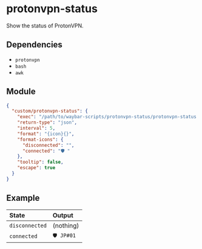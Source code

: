 # protonvpn-status

Show the status of ProtonVPN.

## Dependencies

- `protonvpn`
- `bash`
- `awk`

## Module

```json
{
  "custom/protonvpn-status": {
    "exec": "/path/to/waybar-scripts/protonvpn-status/protonvpn-status.bash",
    "return-type": "json",
    "interval": 5,
    "format": "{icon}{}",
    "format-icons": {
      "disconnected": "",
      "connected": "🛡 "
    },
    "tooltip": false,
    "escape": true
  }
}
```

## Example

| State          | Output    |
| :------------- | :-------- |
| `disconnected` | (nothing) |
| `connected`    | `🛡 JP#01` |
